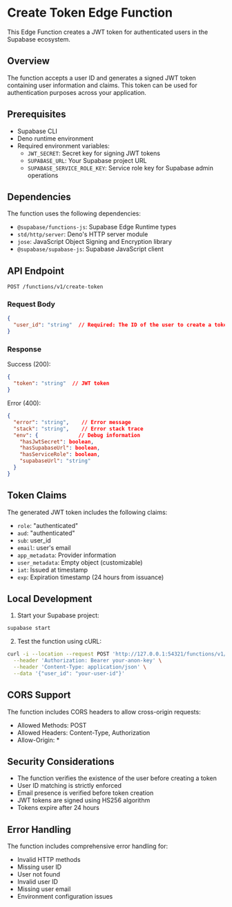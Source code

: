 # Create Token Edge Function

This Edge Function creates a JWT token for authenticated users in the Supabase ecosystem.

## Overview

The function accepts a user ID and generates a signed JWT token containing user information and claims. This token can be used for authentication purposes across your application.

## Prerequisites

- Supabase CLI
- Deno runtime environment
- Required environment variables:
  - `JWT_SECRET`: Secret key for signing JWT tokens
  - `SUPABASE_URL`: Your Supabase project URL
  - `SUPABASE_SERVICE_ROLE_KEY`: Service role key for Supabase admin operations

## Dependencies

The function uses the following dependencies:
- `@supabase/functions-js`: Supabase Edge Runtime types
- `std/http/server`: Deno's HTTP server module
- `jose`: JavaScript Object Signing and Encryption library
- `@supabase/supabase-js`: Supabase JavaScript client

## API Endpoint

```
POST /functions/v1/create-token
```

### Request Body

```json
{
  "user_id": "string"  // Required: The ID of the user to create a token for
}
```

### Response

Success (200):
```json
{
  "token": "string"  // JWT token
}
```

Error (400):
```json
{
  "error": "string",    // Error message
  "stack": "string",    // Error stack trace
  "env": {             // Debug information
    "hasJwtSecret": boolean,
    "hasSupabaseUrl": boolean,
    "hasServiceRole": boolean,
    "supabaseUrl": "string"
  }
}
```

## Token Claims

The generated JWT token includes the following claims:
- `role`: "authenticated"
- `aud`: "authenticated"
- `sub`: user_id
- `email`: user's email
- `app_metadata`: Provider information
- `user_metadata`: Empty object (customizable)
- `iat`: Issued at timestamp
- `exp`: Expiration timestamp (24 hours from issuance)

## Local Development

1. Start your Supabase project:
```bash
supabase start
```

2. Test the function using cURL:
```bash
curl -i --location --request POST 'http://127.0.0.1:54321/functions/v1/create-token' \
  --header 'Authorization: Bearer your-anon-key' \
  --header 'Content-Type: application/json' \
  --data '{"user_id": "your-user-id"}'
```

## CORS Support

The function includes CORS headers to allow cross-origin requests:
- Allowed Methods: POST
- Allowed Headers: Content-Type, Authorization
- Allow-Origin: *

## Security Considerations

- The function verifies the existence of the user before creating a token
- User ID matching is strictly enforced
- Email presence is verified before token creation
- JWT tokens are signed using HS256 algorithm
- Tokens expire after 24 hours

## Error Handling

The function includes comprehensive error handling for:
- Invalid HTTP methods
- Missing user ID
- User not found
- Invalid user ID
- Missing user email
- Environment configuration issues 